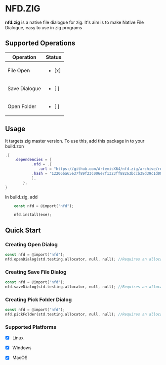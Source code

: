 # NFD.ZIG
**nfd.zig** is a native file dialogue for zig. It's aim is to make Native File Dialogue, easy to use in zig programs

## Supported Operations
|Operation     |        Status          |
|--------------|------------------------|
|File Open     |<ul><li> [x] </li></ul> |
|Save Dialogue |<ul><li> [ ] </li></ul> |
|Open Folder   |<ul><li> [ ] </li></ul> |

## Usage
It targets zig master version. To use this, add this package in to your build.zon

```lua
.{
    .dependencies = {
            .nfd = .{
               .url = "https://github.com/ArtemisX64/nfd.zig/archive/refs/tags/0.1.1.tar.gz",
            .hash = "12206ba65e37f89f23c006e7f1323ff88263bccb38d39c1d08048d404c2d1f86fdf8"
            },
        },
}
```

In build.zig, add
```rs
    const nfd = @import("nfd");

    nfd.install(exe);
```

## Quick Start
### Creating Open Dialog
```rs
const nfd = @import("nfd");
nfd.openDialog(std.testing.allocator, null, null); //Requires an allocator to convert sentinal terminated slice to zig slice. Use openFileDialogZ() otherwise
```
### Creating Save File Dialog
```rs
const nfd = @import("nfd");
nfd.saveDialog(std.testing.allocator, null, null); //Requires an allocator to convert sentinal terminated slice to zig slice. Use saveDialogZ() otherwise
```
### Creating Pick Folder Dialog
```rs
const nfd = @import("nfd");
nfd.pickFolder(std.testing.allocator, null, null); //Requires an allocator to convert sentinal terminated slice to zig slice. Use pickFolderZ() otherwise
```

### Supported Platforms
- [x] Linux
- [x] Windows
- [x] MacOS

